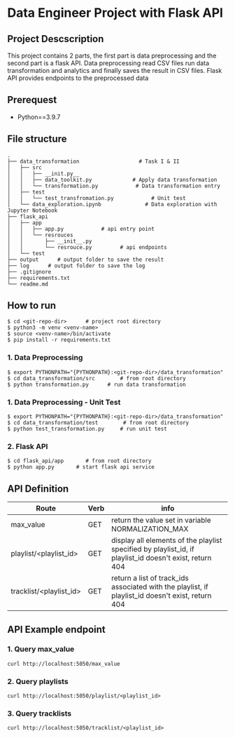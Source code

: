 # Data Engineer Project with Flask API
## Project Descscription

This project contains 2 parts, the first part is data preprocessing and the second part is a flask API. Data preprocessing read CSV files run data transformation and analytics and finally saves the result in CSV files. Flask API provides endpoints to the preprocessed data

## Prerequest
- Python==3.9.7

 ## File structure
 
    .
    ├── data_transformation                   # Task I & II
    │   ├── src
    │   │   ├── __init.py__     
    │   │   ├── data_toolkit.py             # Apply data transformation
    │   │   └── transformation.py            # Data transformation entry
    │   ├── test
    │   │   └── test_transfromation.py            # Unit test
    │   └── data_exploration.ipynb              # Data exploration with Jupyter Notebook
    ├── flask_api
    │   ├── app
    │   │   ├── app.py            # api entry point
    │   │   └── resrouces  
    │   │       ├── __init__.py
    │   │       └── resrouce.py         # api endpoints
    │   └── test       
    ├── output      # output folder to save the result
    ├── log      # output folder to save the log
    ├── .gitignore 
    ├── requirements.txt 
    └── readme.md


## How to run
```
$ cd <git-repo-dir>      # project root directory
$ python3 -m venv <venv-name>
$ source <venv-name>/bin/activate
$ pip install -r requirements.txt
```

### 1. Data Preprocessing
```
$ export PYTHONPATH="{PYTHONPATH}:<git-repo-dir>/data_transformation"
$ cd data_transformation/src        # from root directory 
$ python transformation.py      # run data transformation 
```

### 1. Data Preprocessing - Unit Test
```
$ export PYTHONPATH="{PYTHONPATH}:<git-repo-dir>/data_transformation"
$ cd data_transformation/test        # from root directory 
$ python test_transformation.py     # run unit test 
```

### 2. Flask API
```
$ cd flask_api/app       # from root directory
$ python app.py       # start flask api service

```
## API Definition

Route  | Verb | info
---------|----------|---------
 max_value | GET | return the value set in variable NORMALIZATION_MAX
 playlist/<playlist_id> | GET | display all elements of the playlist specified by playlist_id, if playlist_id doesn't exist, return 404
 tracklist/<playlist_id> | GET | return a list of track_ids associated with the playlist, if playlist_id doesn't exist, return 404

## API Example endpoint

### 1. Query max_value
`curl http://localhost:5050/max_value`
### 2. Query playlists
`curl http://localhost:5050/playlist/<playlist_id>`
### 3. Query tracklists
`curl http://localhost:5050/tracklist/<playlist_id>`




